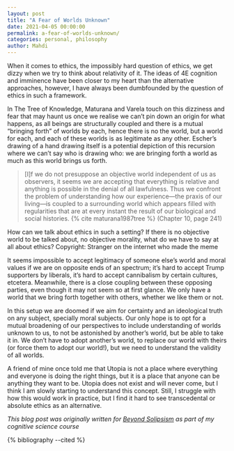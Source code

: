 ```yaml
---
layout: post
title: "A Fear of Worlds Unknown"
date: 2021-04-05 00:00:00
permalink: a-fear-of-worlds-unknown/
categories: personal, philosophy
author: Mahdi
---
```


When it comes to ethics, the impossibly hard question of ethics, we get dizzy when we try to think about relativity of it. The ideas of 4E cognition and imminence have been closer to my heart than the alternative approaches, however, I have always been dumbfounded by the question of ethics in such a framework.

In The Tree of Knowledge, Maturana and Varela touch on this dizziness and fear that may haunt us once we realise we can’t pin down an origin for what happens, as all beings are structurally coupled and there is a mutual “bringing forth” of worlds by each, hence there is no the world, but a world for each, and each of these worlds is as legitimate as any other. Escher’s drawing of a hand drawing itself is a potential depiction of this recursion where we can’t say who is drawing who: we are bringing forth a world as much as this world brings us forth.

> [I]f we do not presuppose an objective world independent of us as observers,
it seems we are accepting that everything is relative and anything is possible
in the denial of all lawfulness. Thus we confront the problem of understanding
how our experience—the praxis of our living—is coupled to a surrounding world
which appears filled with regularities that are at every instant the result of
our biological and social histories. {% cite maturana1987tree %} (Chapter 10,
page 241)

How can we talk about ethics in such a setting? If there is no objective world to be talked about, no objective morality, what do we have to say at all about ethics?
Copyright: Stranger on the internet who made the meme

It seems impossible to accept legitimacy of someone else’s world and moral values if we are on opposite ends of an spectrum; it’s hard to accept Trump supporters by liberals, it’s hard to accept cannibalism by certain cultures, etcetera. Meanwhile, there is a close coupling between these opposing parties, even though it may not seem so at first glance. We only have a world that we bring forth together with others, whether we like them or not.

In this setup we are doomed if we aim for certainty and an ideological truth on any subject, specially moral subjects. Our only hope is to opt for a mutual broadening of our perspectives to include understanding of worlds unknown to us, to not be astonished by another’s world, but be able to take it in. We don’t have to adopt another’s world, to replace our world with theirs (or force them to adopt our world!), but we need to understand the validity of all worlds.

A friend of mine once told me that Utopia is not a place where everything and everyone is doing the right things, but it is a place that anyone can be anything they want to be. Utopia does not exist and will never come, but I think I am slowly starting to understand this concept. Still, I struggle with how this would work in practice, but I find it hard to see transcedental or absolute ethics as an alternative.


_This blog post was originally written for [Beyond
Solipsism](https://postcognitivism.wordpress.com/2021/04/05/a-fear-of-worlds-unknown/#more-3647)
as part of my cognitive science course_

{% bibliography --cited %}

